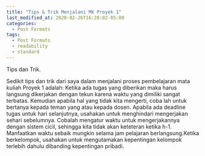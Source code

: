 ```yaml
---
title: "Tips & Trik Menjalani MK Proyek 1"
last_modified_at: 2020-02-26T16:20:02-05:00
categories:
  - Post Formats
tags:
  - Post Formats
  - readability
  - standard
---
```


Tips dan Trik.

Sedikit tips dan trik dari saya dalam menjalani proses pembelajaran mata kuliah Proyek 1 adalah: Ketika ada tugas yang diberikan maka harus langsung dikerjakan dengan tekun karena waktu yang dimiliki sangat terbatas. Kemudian apabila hal yang tidak kita mengerti, coba lah untuk bertanya kepada teman yang atau kepada dosen. Apabila ada deadline tugas untuk  hari selanjutnya, usahakan untuk menghindari mengerjakan sehari sebelumnya. Cobalah mengatur waktu untuk mengerjakannya dengan sistem cicil, sehingga kita tidak akan keteteran ketika h-1. Manfaatkan waktu sebaik mungkin selama jam pelajaran berlangsung.Ketika berkelompok, usahakan untuk mengutamakan kepentingan kelompok terlebih dahulu dibanding kepentingan pribadi.